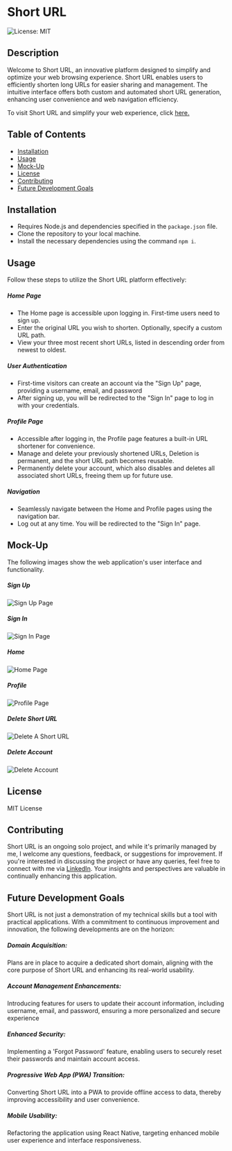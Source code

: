 # Short URL

![License: MIT](https://img.shields.io/badge/MIT_License-8EE4AF)

## Description

Welcome to Short URL, an innovative platform designed to simplify and optimize your web browsing experience. Short URL enables users to efficiently shorten long URLs for easier sharing and management. The intuitive interface offers both custom and automated short URL generation, enhancing user convenience and web navigation efficiency.

To visit Short URL and simplify your web experience, click [here.](https://short-url50-ca670a86f511.herokuapp.com/)

## Table of Contents

  - [Installation](#installation)
  - [Usage](#usage)
  - [Mock-Up](#mock-up)
  - [License](#license)
  - [Contributing](#contributing)
  - [Future Development Goals](#future-development-goals)

## Installation

- Requires Node.js and dependencies specified in the `package.json` file.
- Clone the repository to your local machine.
- Install the necessary dependencies using the command `npm i`.

## Usage

Follow these steps to utilize the Short URL platform effectively:

##### Home Page

- The Home page is accessible upon logging in. First-time users need to sign up.
- Enter the original URL you wish to shorten. Optionally, specify a custom URL path.
- View your three most recent short URLs, listed in descending order from newest to oldest.

##### User Authentication

- First-time visitors can create an account via the "Sign Up" page, providing a username, email, and password
- After signing up, you will be redirected to the "Sign In" page to log in with your credentials.

##### Profile Page

- Accessible after logging in, the Profile page features a built-in URL shortener for convenience.
- Manage and delete your previously shortened URLs, Deletion is permanent, and the short URL path becomes reusable.
- Permanently delete your account, which also disables and deletes all associated short URLs, freeing them up for future use.

##### Navigation

- Seamlessly navigate between the Home and Profile pages using the navigation bar.
- Log out at any time. You will be redirected to the "Sign In" page.

## Mock-Up

The following images show the web application's user interface and functionality.

##### Sign Up

![Sign Up Page](./client/src/assets/sign-up.png)

##### Sign In

![Sign In Page](./client/src/assets/sign-in.png)

##### Home

![Home Page](./client/src/assets/home.png)

##### Profile

![Profile Page](./client/src/assets/profile.png)

##### Delete Short URL

![Delete A Short URL](./client/src/assets/delete-url.png)

##### Delete Account

![Delete Account](./client/src/assets/delete-account.png)

## License

MIT License

## Contributing

Short URL is an ongoing solo project, and while it's primarily managed by me, I welcome any questions, feedback, or suggestions for improvement. If you're interested in discussing the project or have any queries, feel free to connect with me via [LinkedIn](https://www.linkedin.com/in/peterrichards57/). Your insights and perspectives are valuable in continually enhancing this application.

## Future Development Goals

Short URL is not just a demonstration of my technical skills but a tool with practical applications. With a commitment to continuous improvement and innovation, the following developments are on the horizon:

##### Domain Acquisition:
Plans are in place to acquire a dedicated short domain, aligning with the core purpose of Short URL and enhancing its real-world usability.
##### Account Management Enhancements:
Introducing features for users to update their account information, including username, email, and password, ensuring a more personalized and secure experience
##### Enhanced Security:
Implementing a 'Forgot Password' feature, enabling users to securely reset their passwords and maintain account access.
##### Progressive Web App (PWA) Transition:
Converting Short URL into a PWA to provide offline access to data, thereby improving accessibility and user convenience.
##### Mobile Usability:
Refactoring the application using React Native, targeting enhanced mobile user experience and interface responsiveness.
